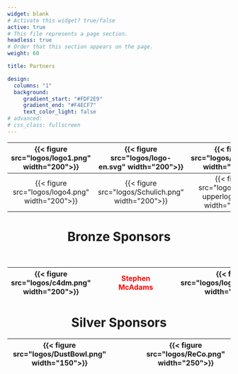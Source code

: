 ```yaml
---
widget: blank
# Activate this widget? true/false
active: true
# This file represents a page section.
headless: true
# Order that this section appears on the page.
weight: 60

title: Partners

design:
  columns: "1"
  background: 
     gradient_start: "#FDF2E9"
     gradient_end: "#F4ECF7"
     text_color_light: false
# advanced:
# css_class: fullscreen
---
```

<div align="center">
  
| {{< figure src="logos/logo1.png" width="200">}} | {{< figure src="logos/logo-en.svg" width="200">}} | {{< figure src="logos/logo5.png" width="200">}} | {{< figure src="logos/qmul.png" width="200">}} | {{< figure src="logos/logo3b.png" width="130">}} |
| :---: | :---: | :---: | :---: | :---: |
| {{< figure src="logos/logo4.png" width="200">}} | {{< figure src="logos/Schulich.png" width="200">}} | {{< figure src="logos/seikilo-upperlogo2.png" width="200">}} | {{< figure src="logos/Gerovassiliou.png" width="200">}} | {{< figure src="logos/thesstour2.png" width="130">}} | 


# Bronze Sponsors

<br>

| {{< figure src="logos/c4dm.png" width="200">}} | <div style="width:30px"></div> | <div style="color:red">Stephen McAdams</div> | <div style="width:30px"></div> | {{< figure src="logos/logo_makios.png" width="200">}} | <div style="width:30px"></div> | {{< figure src="logos/logo3b.png" width="130">}} | <div style="width:30px"></div> | {{< figure src="logos/uor.png" width="200">}} |
| :---: | :---: | :---: | :---: | :---: | :---: | :---: | :---: | :---: |


# Silver Sponsors

| {{< figure src="logos/DustBowl.png" width="150">}} | <div style="width:50px"></div> | {{< figure src="logos/ReCo.png" width="250">}} |
| :---: | :---: | :---: |
<br/>
  
</div>

